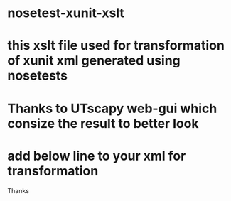 # nosetest-xunit-xslt
# this xslt file used for transformation of xunit xml generated using nosetests
# Thanks to UTscapy web-gui which consize the result to better look


# add below line to your xml for transformation

<?xml-stylesheet href="my.xslt" type="text/xsl" ?>


Thanks
